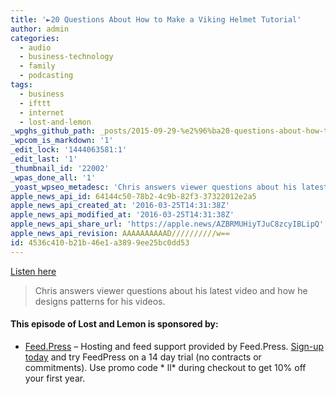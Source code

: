```yaml
---
title: '►20 Questions About How to Make a Viking Helmet Tutorial'
author: admin
categories:
  - audio
  - business-technology
  - family
  - podcasting
tags:
  - business
  - ifttt
  - internet
  - lost-and-lemon
_wpghs_github_path: _posts/2015-09-29-%e2%96%ba20-questions-about-how-to-make-a-viking-helmet-tutorial.md
_wpcom_is_markdown: '1'
_edit_lock: '1444063581:1'
_edit_last: '1'
_thumbnail_id: '22002'
_wpas_done_all: '1'
_yoast_wpseo_metadesc: 'Chris answers viewer questions about his latest video and how he designs patterns for his videos.'
apple_news_api_id: 64144c50-78b2-4c9b-82f3-37322012e2a5
apple_news_api_created_at: '2016-03-25T14:31:38Z'
apple_news_api_modified_at: '2016-03-25T14:31:38Z'
apple_news_api_share_url: 'https://apple.news/AZBRMUHiyTJuC8zcyIBLipQ'
apple_news_api_revision: AAAAAAAAAAD//////////w==
id: 4536c410-b21b-46e1-a389-9ee25bc0dd53
---
```

<p><a href="http://goodstuff.fm/ll/88">Listen here</a></p>
<blockquote><p>
  Chris answers viewer questions about his latest video and how he designs patterns for his videos.
</p></blockquote>
<h4>This episode of Lost and Lemon is sponsored by:</h4>
<ul>
<li><a href="http://feed.press/ll">Feed.Press</a> – Hosting and feed support provided by Feed.Press. <a href="http://feed.press/ll">Sign-up today</a> and try FeedPress on a 14 day trial (no contracts or commitments). Use promo code * ll* during checkout to get 10% off your first year.</li>
</ul>

